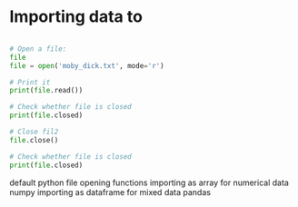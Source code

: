 # Importing data to 

```python

# Open a file: 
file
file = open('moby_dick.txt', mode='r')

# Print it
print(file.read())

# Check whether file is closed
print(file.closed)

# Close fil2
file.close()

# Check whether file is closed
print(file.closed)

```
default python file opening functions
importing as array for numerical data numpy
importing as dataframe for mixed data pandas

